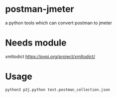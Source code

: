 # postman-jmeter
a python tools which can convert postman to jmeter
# Needs module
xmltodict https://pypi.org/project/xmltodict/
# Usage
`python3 p2j.python test.postman_collection.json`
